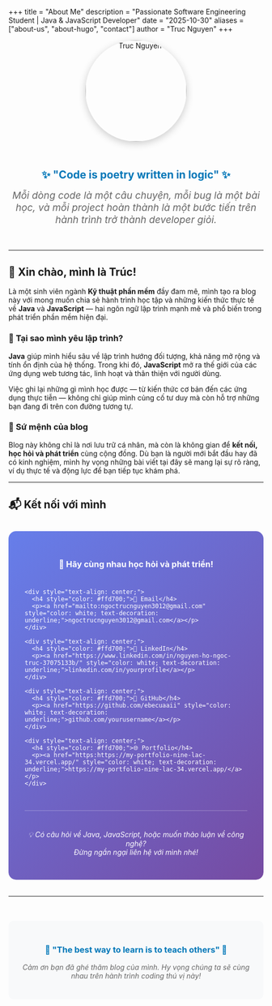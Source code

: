 +++
title = "About Me"
description = "Passionate Software Engineering Student | Java & JavaScript Developer"
date = "2025-10-30"
aliases = ["about-us", "about-hugo", "contact"]
author = "Truc Nguyen"
+++

<div style="text-align: center; margin-bottom: 3rem;">
  <img src="/images/profile.jpg" alt="Truc Nguyen" style="width: 200px; height: 200px; border-radius: 50%; object-fit: cover; margin-bottom: 1.5rem; box-shadow: 0 4px 15px rgba(0,0,0,0.2);">
  
  <h2 style="color: #0077b8; margin-bottom: 1rem;">✨ "Code is poetry written in logic" ✨</h2>
  
  <p style="font-size: 1.2rem; font-style: italic; color: #666; max-width: 600px; margin: 0 auto;">
    Mỗi dòng code là một câu chuyện, mỗi bug là một bài học, và mỗi project hoàn thành là một bước tiến trên hành trình trở thành developer giỏi.
  </p>
</div>

---

## 👋 Xin chào, mình là Trúc!

Là một sinh viên ngành **Kỹ thuật phần mềm** đầy đam mê, mình tạo ra blog này với mong muốn chia sẻ hành trình học tập và những kiến thức thực tế về **Java** và **JavaScript** — hai ngôn ngữ lập trình mạnh mẽ và phổ biến trong phát triển phần mềm hiện đại.

### 🚀 Tại sao mình yêu lập trình?

**Java** giúp mình hiểu sâu về lập trình hướng đối tượng, khả năng mở rộng và tính ổn định của hệ thống. Trong khi đó, **JavaScript** mở ra thế giới của các ứng dụng web tương tác, linh hoạt và thân thiện với người dùng.

Việc ghi lại những gì mình học được — từ kiến thức cơ bản đến các ứng dụng thực tiễn — không chỉ giúp mình củng cố tư duy mà còn hỗ trợ những bạn đang đi trên con đường tương tự.

### 🎯 Sứ mệnh của blog

Blog này không chỉ là nơi lưu trữ cá nhân, mà còn là không gian để **kết nối, học hỏi và phát triển** cùng cộng đồng. Dù bạn là người mới bắt đầu hay đã có kinh nghiệm, mình hy vọng những bài viết tại đây sẽ mang lại sự rõ ràng, ví dụ thực tế và động lực để bạn tiếp tục khám phá.

---

## 📬 Kết nối với mình

<div style="background: linear-gradient(135deg, #667eea 0%, #764ba2 100%); padding: 2rem; border-radius: 15px; color: white; margin: 2rem 0;">
  <h3 style="color: white; margin-bottom: 1.5rem; text-align: center;">🤝 Hãy cùng nhau học hỏi và phát triển!</h3>
  
  <div style="display: grid; grid-template-columns: repeat(auto-fit, minmax(250px, 1fr)); gap: 1rem; margin-top: 1.5rem;">
    
    <div style="text-align: center;">
      <h4 style="color: #ffd700;">📧 Email</h4>
      <p><a href="mailto:ngoctrucnguyen3012@gmail.com" style="color: white; text-decoration: underline;">ngoctrucnguyen3012@gmail.com</a></p>
    </div>
    
    <div style="text-align: center;">
      <h4 style="color: #ffd700;">💼 LinkedIn</h4>
      <p><a href="https://www.linkedin.com/in/nguyen-ho-ngoc-truc-37075133b/" style="color: white; text-decoration: underline;">linkedin.com/in/yourprofile</a></p>
    </div>
    
    <div style="text-align: center;">
      <h4 style="color: #ffd700;">🐙 GitHub</h4>
      <p><a href="https://github.com/ebecuaaii" style="color: white; text-decoration: underline;">github.com/yourusername</a></p>
    </div>
    
    <div style="text-align: center;">
      <h4 style="color: #ffd700;">🌐 Portfolio</h4>
      <p><a href="https:https://my-portfolio-nine-lac-34.vercel.app/" style="color: white; text-decoration: underline;">https://my-portfolio-nine-lac-34.vercel.app/</a></p>
    </div>
    
  </div>
  
  <div style="text-align: center; margin-top: 2rem; padding-top: 1.5rem; border-top: 1px solid rgba(255,255,255,0.3);">
    <p style="font-style: italic;">
      💡 Có câu hỏi về Java, JavaScript, hoặc muốn thảo luận về công nghệ? 
      <br>Đừng ngần ngại liên hệ với mình nhé!
    </p>
  </div>
</div>

---

<div style="text-align: center; margin-top: 3rem; padding: 1.5rem; background: #f8f9fa; border-radius: 10px;">
  <h3 style="color: #0077b8;">🌟 "The best way to learn is to teach others" 🌟</h3>
  <p style="color: #666; font-style: italic;">
    Cảm ơn bạn đã ghé thăm blog của mình. Hy vọng chúng ta sẽ cùng nhau trên hành trình coding thú vị này!
  </p>
</div>


